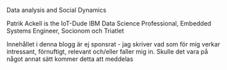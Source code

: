 Data analysis and Social Dynamics

Patrik Ackell is the IoT-Dude
IBM Data Science Professional, Embedded Systems Engineer, Socionom och Triatlet

Innehållet i denna blogg är ej sponsrat - jag skriver vad som för mig verkar intressant, förnuftigt, relevant och/eller faller mig in. 
Skulle det vara på något annat sätt kommer detta att meddelas


